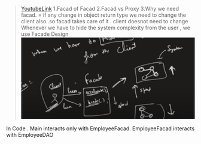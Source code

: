 
> [YoutubeLink](https://www.youtube.com/watch?v=GYaBXK54eLo&t=147s)
1.Facad of Facad
2.Facad vs Proxy
3.Why we need facad. = if any change in object return type we need to change the client also..so facad takes care of it . client doesnot need to change 
Whenever we have to hide the system complexity from the user , we use Facade Design
![image](FC1.png)

In Code . Main interacts only with EmployeeFacad. EmployeeFacad interacts with EmployeeDAO